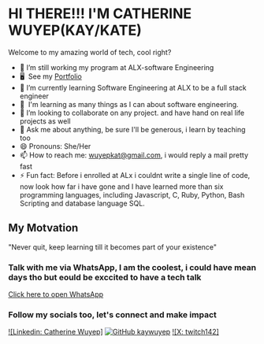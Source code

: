 # HI THERE!!! I'M CATHERINE WUYEP(KAY/KATE)

Welcome to my amazing world of tech, cool right?


- 🔭 I’m still working my program at ALX-software Engineering
- 🖥️  See my [Portfolio](https://kaywuyep.github.io/)
- 🌱 I’m currently learning Software Engineering at ALX to be a full stack engineer
- 🧠  I'm learning as many things as I can about software engineering.
- 👯 I’m looking to collaborate on any project. and have hand on real life projects as well
- 💬 Ask me about anything, be sure I'll be generous, i learn by teaching too
- 😄 Pronouns:  She/Her
- 📫 How to reach me: wuyepkat@gmail.com, i would reply a mail pretty fast
- ⚡ Fun fact: Before i enrolled at ALx i couldnt write a single line of code, now look how far i have gone and I have learned more than six programming languages, including Javascript, C, Ruby, Python, Bash Scripting and database language SQL.


## My Motvation
   "Never quit, keep learning till it becomes part of your existence"

  ### Talk with me via WhatsApp, I am the coolest, i could have mean days tho but eould be exccited to have a tech talk
   [Click here to open WhatsApp](https://wa.me/2348170099839)

   ### Follow my socials too, let's connect and make impact
   [![Linkedin: Catherine Wuyep]](https://www.linkedin.com/in/catherine-wuyep-158b9b163?utm_source=share&utm_campaign=share_via&utm_content=profile&utm_medium=android_app)
[![GitHub kaywuyep ](https://img.shields.io/github/followers/kaywuyep?label=follow&style=for-the-badge&color=black)](https://github.com/kaywuyep)
[![X: twitch142]](https://x.com/twitch142?t=6ut9pKhVKRHGnCBt735vIg&s=09)

